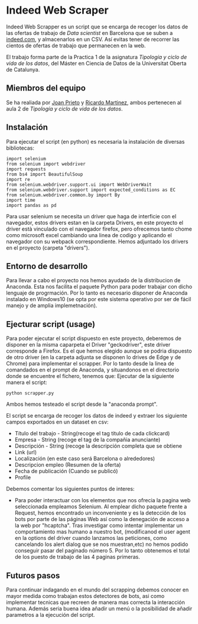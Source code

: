 # Indeed Web Scraper
Indeed Web Scrapper es un script que se encarga de recoger los datos de las ofertas de trabajo de _Data scientist_ en Barcelona que se suben a [indeed.com](https://es.indeed.com), y almacenarlos en un CSV. Así evitas tener de recorrer las cientos de ofertas de trabajo que permanecen en la web.

El trabajo forma parte de la Practica 1 de la asignatura _Tipología y ciclo de vida de los datos_, del Máster en Ciencia de Datos de la Universitat Oberta de Catalunya.

## Miembros del equipo

Se ha realiada por [Joan Prieto](https://github.com/joanPri) y [Ricardo Martinez](https://github.com/joanPri), ambos pertenecen al aula 2 de _Tipología y ciclo de vida de los datos_.

## Instalación

Para ejecutar el script (en python) es necesaria la instalación de diversas bibliotecas:

```
import selenium
from selenium import webdriver
import requests
from bs4 import BeautifulSoup
import re
from selenium.webdriver.support.ui import WebDriverWait
from selenium.webdriver.support import expected_conditions as EC
from selenium.webdriver.common.by import By
import time
import pandas as pd
```

Para usar selenium se necesita un driver que haga de interficie con el navegador, estos drivers estan en la carpeta Drivers, en este proyecto el driver està vinculado con el navegador firefox, pero ofrecemos tanto chome como microsoft excel cambiando una linea de codigo y aplicando el navegador con su webpack correspondiente.
Hemos adjuntado los drivers en el proyecto (carpeta "drivers").

## Entorno de desarrollo
Para llevar a cabo el proyecto nos hemos ayudado de la distribucion de Anaconda. Esta nos facilita el paquete Python para poder trabajar con dicho lenguaje de progrmación.
Por lo tanto es necesario disponer de Anaconda instalado en Windows10 (se opta por este sistema operativo por ser de fácil manejo y de amplia implemetnación).

## Ejecturar script (usage)
Para poder ejecutar el script dispuesto en este proyecto, deberemos de disponer en la misma caparpeta el Driver "geckodriver", este driver corresponde a Firefox. Es el que hemos elegido aunque se podria dispuesto de otro driver (en la carpeta adjunta se disponen lo drives de Edge y de Chrome) para implementar el scrapper.
Por lo tanto desde la linea de comandados en el prompt de Anaconda, y situandonos en el directorio donde se encuentre el fichero, tenemos que:
Ejecutar de la siguiente manera el script:
```
python scrapper.py
```
Ambos hemos testeado el script desde la "anaconda prompt".

El script se encarga de recoger los datos de indeed y extraer los siguiente campos exportados en un dataset en csv:
- Título del trabajo - String(recoge el tag titulo de cada clickcard)
- Empresa - String (recoge el tag de la compañia anunciante)
- Descripción - String (recoge la descripción completa que se obtiene 
- Link (url)
- Localización (en este caso será Barcelona o alrededores)
- Descripcion empleo (Resumen de la oferta)
- Fecha de publicación (Cuando se publicó)
- Profile

Debemos comentar los siguientes puntos de interes:
- Para poder interactuar con los elementos que nos ofrecia la pagina web seleccionada empleamos Selenium.
Al emplear dicho paquete frente a Request, hemos encontrado un inconveniente y es la detección de los bots por parte de las páginas Web así como la denegación de acceso a la web por "hcaptcha". Tras investigar como intentar implementar un comportamiento mas humano a nuestro bot, (modificanod el user agent en la options del driver cuando lanzamos las peticiones, como cancelando los alert dialog que se nos muestran,etc) no hemos podido conseguir pasar del paginado número 5.
Por lo tanto obtenemos el total de los puesto de trabajo de las 4 paginas primeras.

## Futuros pasos
Para continuar indagando en el mundo del scrapping debemos conocer en mayor medida como trabajan estos detectores de bots, asi como implementar tecnicas que recreen de manera mas correcta la interacción humana. Además seria buena idea añadir un menú o la posibilidad de añadir parametros a la ejecución del script. 

## 
